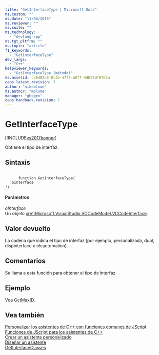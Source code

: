 ```yaml
---
title: "GetInterfaceType | Microsoft Docs"
ms.custom: ""
ms.date: "11/04/2016"
ms.reviewer: ""
ms.suite: ""
ms.technology: 
  - "devlang-cpp"
ms.tgt_pltfrm: ""
ms.topic: "article"
f1_keywords: 
  - "GetInterfaceType"
dev_langs: 
  - "C++"
helpviewer_keywords: 
  - "GetInterfaceType (método)"
ms.assetid: cc6403a8-0c2b-47f7-a8f7-9db95df87d5a
caps.latest.revision: 7
author: "mikeblome"
ms.author: "mblome"
manager: "ghogen"
caps.handback.revision: 7
---
```

# GetInterfaceType
[!INCLUDE[vs2017banner](../assembler/inline/includes/vs2017banner.md)]

Obtiene el tipo de interfaz.  
  
## Sintaxis  
  
```  
  
      function GetInterfaceType(   
   oInterface    
);  
```  
  
#### Parámetros  
 *oInterface*  
 Un objeto <xref:Microsoft.VisualStudio.VCCodeModel.VCCodeInterface>.  
  
## Valor devuelto  
 La cadena que indica el tipo de interfaz \(por ejemplo, personalizada, dual, dispinterface u oleautomation\).  
  
## Comentarios  
 Se llama a esta función para obtener el tipo de interfaz.  
  
## Ejemplo  
 Vea [GetMaxID](../ide/getmaxid.md).  
  
## Vea también  
 [Personalizar los asistentes de C\+\+ con funciones comunes de JScript](../ide/customizing-cpp-wizards-with-common-jscript-functions.md)   
 [Funciones de JScript para los asistentes de C\+\+](../ide/jscript-functions-for-cpp-wizards.md)   
 [Crear un asistente personalizado](../ide/creating-a-custom-wizard.md)   
 [Diseñar un asistente](../ide/designing-a-wizard.md)   
 [GetInterfaceClasses](../ide/getinterfaceclasses.md)